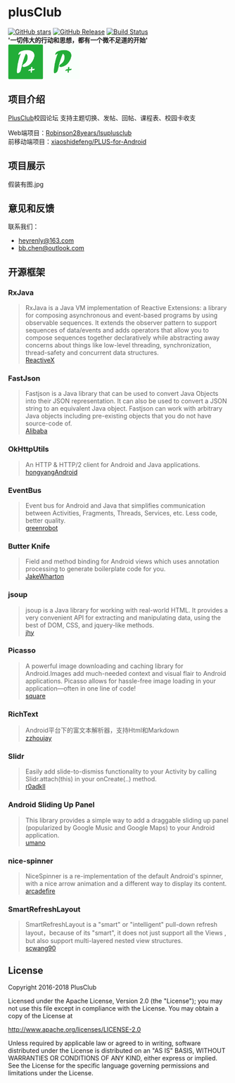 # plusClub
[![GitHub stars](https://img.shields.io/github/stars/WithLei/plusClub.svg)](https://github.com/WithLei/plusClub/stargazers)
[![GitHub Release](https://img.shields.io/github/release/WithLei/plusClub/all.svg)](https://github.com/WithLei/plusClub/releases)
[![Build Status](https://travis-ci.org/WithLei/plusClub.svg?branch=master)](https://travis-ci.org/WithLei/plusClub)  
**'一切伟大的行动和思想，都有一个微不足道的开始'**  
<img src="https://github.com/WithLei/plusClub/blob/master/screenshots/pluslogo.jpg" width="80" hegiht="80" align=center />
<img src="https://github.com/WithLei/plusClub/blob/master/screenshots/pluslogo_round.jpg" width="80" hegiht="80" align=center />  

## 项目介绍
[PlusClub](http://118.24.0.78/#/home)校园论坛
支持主题切换、发帖、回帖、课程表、校园卡收支

Web端项目：[Robinson28years/lsuplusclub](https://github.com/Robinson28years/lsuplusclub)  
前移动端项目：[xiaoshidefeng/PLUS-for-Android](https://github.com/xiaoshidefeng/PLUS-for-Android)

## 项目展示
假装有图.jpg

## 意见和反馈
联系我们：
 - heyrenly@163.com
 - bb.chen@outlook.com

## 开源框架
### RxJava
>RxJava is a Java VM implementation of Reactive Extensions: a library for composing asynchronous and event-based programs by using observable sequences.
It extends the observer pattern to support sequences of data/events and adds operators that allow you to compose sequences together declaratively while abstracting away concerns about things like low-level threading, synchronization, thread-safety and concurrent data structures.  
[ReactiveX](https://github.com/ReactiveX/RxJava)

### FastJson  
>Fastjson is a Java library that can be used to convert Java Objects into their JSON representation. It can also be used to convert a JSON string to an equivalent Java object. Fastjson can work with arbitrary Java objects including pre-existing objects that you do not have source-code of.  
>[Alibaba](https://github.com/alibaba/fastjson)

### OkHttpUtils
>An HTTP & HTTP/2 client for Android and Java applications.  
[hongyangAndroid](https://github.com/hongyangAndroid/okhttputils)

### EventBus  
>Event bus for Android and Java that simplifies communication between Activities, Fragments, Threads, Services, etc. Less code, better quality.  
[greenrobot](https://github.com/greenrobot/EventBus)

### Butter Knife
>Field and method binding for Android views which uses annotation processing to generate boilerplate code for you.  
[JakeWharton](https://github.com/JakeWharton/butterknife)

### jsoup
>jsoup is a Java library for working with real-world HTML. It provides a very convenient API for extracting and manipulating data, using the best of DOM, CSS, and jquery-like methods.  
[jhy](https://github.com/jhy/jsoup)

### Picasso
>A powerful image downloading and caching library for Android.Images add much-needed context and visual flair to Android applications. Picasso allows for hassle-free image loading in your application—often in one line of code!  
[square](https://github.com/square/picasso)

### RichText
>Android平台下的富文本解析器，支持Html和Markdown  
[zzhoujay](https://github.com/zzhoujay/RichText)

### Slidr
>Easily add slide-to-dismiss functionality to your Activity by calling Slidr.attach(this) in your onCreate(..) method.  
[r0adkll](https://github.com/r0adkll/Slidr)

### Android Sliding Up Panel
>This library provides a simple way to add a draggable sliding up panel (popularized by Google Music and Google Maps) to your Android application.  
[umano](https://github.com/umano/AndroidSlidingUpPanel)

### nice-spinner
>NiceSpinner is a re-implementation of the default Android's spinner, with a nice arrow animation and a different way to display its content.  
[arcadefire](https://github.com/arcadefire/nice-spinner)

### SmartRefreshLayout
>SmartRefreshLayout is a "smart" or "intelligent" pull-down refresh layout，because of its "smart", it does not just support all the Views , but also support multi-layered nested view structures.  
[scwang90](https://github.com/scwang90/SmartRefreshLayout)

## License
Copyright 2016-2018 PlusClub  

Licensed under the Apache License, Version 2.0 (the "License");
you may not use this file except in compliance with the License.
You may obtain a copy of the License at

   http://www.apache.org/licenses/LICENSE-2.0

Unless required by applicable law or agreed to in writing, software
distributed under the License is distributed on an "AS IS" BASIS,
WITHOUT WARRANTIES OR CONDITIONS OF ANY KIND, either express or implied.
See the License for the specific language governing permissions and
limitations under the License.
